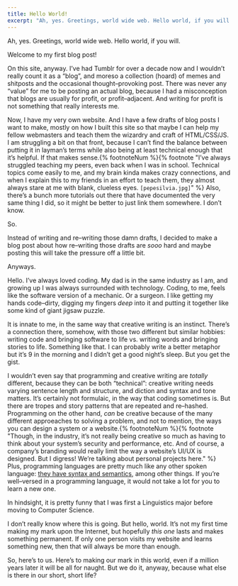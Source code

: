 ```yaml
---
title: Hello World!
excerpt: "Ah, yes. Greetings, world wide web. Hello world, if you will. Welcome to my first blog post!"
---
```


Ah, yes. Greetings, world wide web. Hello world, if you will.

Welcome to my first blog post!

On this site, anyway. I’ve had Tumblr for over a decade now and I wouldn’t really count it as a “blog”, and moreso a collection (hoard) of memes and shitposts and the occasional thought–provoking post. There was never any “value” for me to be posting an actual blog, because I had a misconception that blogs are usually for profit, or profit–adjacent. And writing for profit is not something that really interests me.

Now, I have my very own website. And I have a few drafts of blog posts I want to make, mostly on how I built this site so that maybe I can help my fellow webmasters and teach them the wizardry and craft of HTML/CSS/JS. I am struggling a bit on that front, because I can’t find the balance between putting it in layman’s terms while also being at least technical enough that it’s helpful. If that makes sense.{% footnoteNum %}{% footnote "I’ve always struggled teaching my peers, even back when I was in school. Technical topics come easily to me, and my brain kinda makes crazy connections, and when I explain this to my friends in an effort to teach them, they almost always stare at me with blank, clueless eyes. `[pepesilvia.jpg]`" %} Also, there’s a bunch more tutorials out there that have documented the very same thing I did, so it might be better to just link them somewhere. I don’t know.

So.

Instead of writing and re–writing those damn drafts, I decided to make a blog post about how re–writing those drafts are _sooo_ hard and maybe posting this will take the pressure off a little bit.

Anyways.

Hello. I’ve always loved coding. My dad is in the same industry as I am, and growing up I was always surrounded with technology. Coding, to me, feels like the software version of a mechanic. Or a surgeon. I like getting my hands code–dirty, digging my fingers _deep_ into it and putting it together like some kind of giant jigsaw puzzle.

It is innate to me, in the same way that creative writing is an instinct. There’s a connection there, somehow, with those two different but similar hobbies: writing code and bringing software to life vs. writing words and bringing stories to life. Something like that. I can probably write a better metaphor but it’s 9 in the morning and I didn’t get a good night’s sleep. But you get the gist.

I wouldn’t even say that programming and creative writing are _totally_ different, because they can be both “technical”: creative writing needs varying sentence length and structure, and diction and syntax and tone matters. It’s certainly not formulaic, in the way that coding sometimes is. But there are tropes and story patterns that are repeated and re–hashed. Programming on the other hand, _can_ be creative because of the many different approeaches to solving a problem, and not to mention, the ways you can design a system or a website.{% footnoteNum %}{% footnote "Though, in the industry, it’s not really being creative so much as having to think about your system’s security and performance, etc. And of course, a company’s branding would really limit the way a website’s UI/UX is designed. But I digress! We’re talking about personal projects here." %} Plus, programming languages are pretty much like any other spoken language: [they have syntax and semantics](https://www.zdnet.com/education/computers-tech/linguistics-and-computer-science/), among other things. If you’re well–versed in a programming language, it would not take a lot for you to learn a new one.

In hindsight, it is pretty funny that I was first a Linguistics major before moving to Computer Science.

I don’t really know where this is going. But hello, world. It’s not my first time making my mark upon the Internet, but hopefully _this one_ lasts and makes something permanent. If only one person visits my website and learns something new, then that will always be more than enough.

So, here’s to us. Here’s to making our mark in this world, even if a million years later it will be all for naught. But we do it, anyway, because what else is there in our short, short life?
